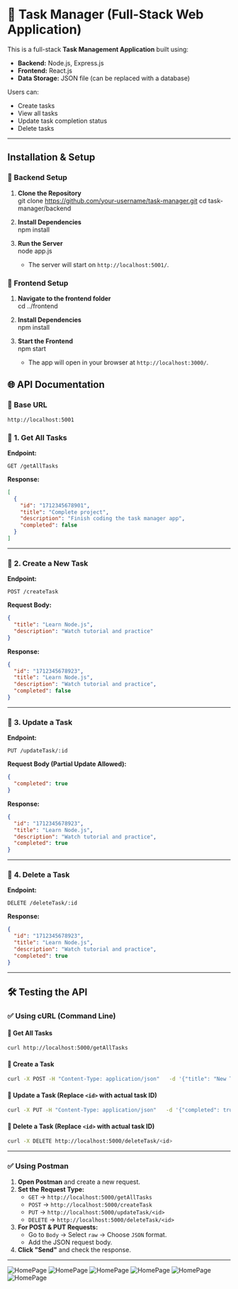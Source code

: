 # 📝 Task Manager (Full-Stack Web Application)

This is a full-stack **Task Management Application** built using:
- **Backend:** Node.js, Express.js
- **Frontend:** React.js
- **Data Storage:** JSON file (can be replaced with a database)

Users can:
- Create tasks
- View all tasks
- Update task completion status
- Delete tasks

---

## Installation & Setup

### 🔹 Backend Setup
1. **Clone the Repository**  
   git clone https://github.com/your-username/task-manager.git
   cd task-manager/backend

2. **Install Dependencies**  
   npm install

3. **Run the Server**  
   node app.js
   - The server will start on `http://localhost:5001/`.

### 🔹 Frontend Setup
1. **Navigate to the frontend folder**  
   cd ../frontend

2. **Install Dependencies**  
   npm install

3. **Start the Frontend**  
   npm start
   - The app will open in your browser at `http://localhost:3000/`.

## 🌐 API Documentation

### 🔹 Base URL  
```
http://localhost:5001
```

### 📌 **1. Get All Tasks**
**Endpoint:**  
```
GET /getAllTasks
```
**Response:**  
```json
[
  {
    "id": "1712345678901",
    "title": "Complete project",
    "description": "Finish coding the task manager app",
    "completed": false
  }
]
```

---

### 📌 **2. Create a New Task**
**Endpoint:**  
```
POST /createTask
```
**Request Body:**  
```json
{
  "title": "Learn Node.js",
  "description": "Watch tutorial and practice"
}
```
**Response:**  
```json
{
  "id": "1712345678923",
  "title": "Learn Node.js",
  "description": "Watch tutorial and practice",
  "completed": false
}
```

---

### 📌 **3. Update a Task**
**Endpoint:**  
```
PUT /updateTask/:id
```
**Request Body (Partial Update Allowed):**  
```json
{
  "completed": true
}
```
**Response:**  
```json
{
  "id": "1712345678923",
  "title": "Learn Node.js",
  "description": "Watch tutorial and practice",
  "completed": true
}
```

---

### 📌 **4. Delete a Task**
**Endpoint:**  
```
DELETE /deleteTask/:id
```
**Response:**  
```json
{
  "id": "1712345678923",
  "title": "Learn Node.js",
  "description": "Watch tutorial and practice",
  "completed": true
}
```

---

## 🛠️ Testing the API

### ✅ **Using cURL (Command Line)**
#### 🔹 Get All Tasks
```bash
curl http://localhost:5000/getAllTasks
```
#### 🔹 Create a Task
```bash
curl -X POST -H "Content-Type: application/json"   -d '{"title": "New Task", "description": "This is a test"}'   http://localhost:5000/createTask
```
#### 🔹 Update a Task (Replace `<id>` with actual task ID)
```bash
curl -X PUT -H "Content-Type: application/json"   -d '{"completed": true}'   http://localhost:5000/updateTask/<id>
```
#### 🔹 Delete a Task (Replace `<id>` with actual task ID)
```bash
curl -X DELETE http://localhost:5000/deleteTask/<id>
```

---

### ✅ **Using Postman**
1. **Open Postman** and create a new request.
2. **Set the Request Type:**  
   - `GET` → `http://localhost:5000/getAllTasks`
   - `POST` → `http://localhost:5000/createTask`
   - `PUT` → `http://localhost:5000/updateTask/<id>`  
   - `DELETE` → `http://localhost:5000/deleteTask/<id>`
3. **For POST & PUT Requests:**  
   - Go to `Body` → Select `raw` → Choose `JSON` format.
   - Add the JSON request body.
4. **Click "Send"** and check the response.

---

![HomePage](screenshots/home_page_ui.png)
![HomePage](screenshots/mark_as_done.png)
![HomePage](screenshots/postman_example.png)
![HomePage](screenshots/Show_All_tasks.png)
![HomePage](screenshots/tasks_delete.png)
![HomePage](screenshots/update_task.png)